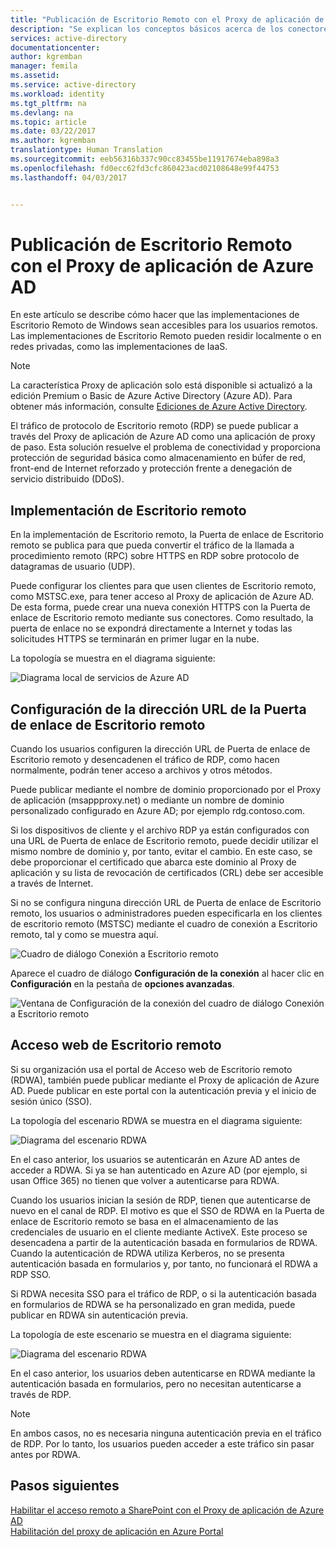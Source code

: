 ```yaml
---
title: "Publicación de Escritorio Remoto con el Proxy de aplicación de Azure Active Directory | Microsoft Docs"
description: "Se explican los conceptos básicos acerca de los conectores del Proxy de aplicación de Azure AD."
services: active-directory
documentationcenter: 
author: kgremban
manager: femila
ms.assetid: 
ms.service: active-directory
ms.workload: identity
ms.tgt_pltfrm: na
ms.devlang: na
ms.topic: article
ms.date: 03/22/2017
ms.author: kgremban
translationtype: Human Translation
ms.sourcegitcommit: eeb56316b337c90cc83455be11917674eba898a3
ms.openlocfilehash: fd0ecc62fd3cfc860423acd02108648e99f44753
ms.lasthandoff: 04/03/2017


---
```


# <a name="publish-remote-desktop-with-azure-ad-application-proxy"></a>Publicación de Escritorio Remoto con el Proxy de aplicación de Azure AD

En este artículo se describe cómo hacer que las implementaciones de Escritorio Remoto de Windows sean accesibles para los usuarios remotos. Las implementaciones de Escritorio Remoto pueden residir localmente o en redes privadas, como las implementaciones de IaaS.

> [!NOTE]
> La característica Proxy de aplicación solo está disponible si actualizó a la edición Premium o Basic de Azure Active Directory (Azure AD). Para obtener más información, consulte [Ediciones de Azure Active Directory](active-directory-editions.md).

El tráfico de protocolo de Escritorio remoto (RDP) se puede publicar a través del Proxy de aplicación de Azure AD como una aplicación de proxy de paso. Esta solución resuelve el problema de conectividad y proporciona protección de seguridad básica como almacenamiento en búfer de red, front-end de Internet reforzado y protección frente a denegación de servicio distribuido (DDoS).

## <a name="remote-desktop-deployment"></a>Implementación de Escritorio remoto

En la implementación de Escritorio remoto, la Puerta de enlace de Escritorio remoto se publica para que pueda convertir el tráfico de la llamada a procedimiento remoto (RPC) sobre HTTPS en RDP sobre protocolo de datagramas de usuario (UDP).

Puede configurar los clientes para que usen clientes de Escritorio remoto, como MSTSC.exe, para tener acceso al Proxy de aplicación de Azure AD. De esta forma, puede crear una nueva conexión HTTPS con la Puerta de enlace de Escritorio remoto mediante sus conectores. Como resultado, la puerta de enlace no se expondrá directamente a Internet y todas las solicitudes HTTPS se terminarán en primer lugar en la nube.

La topología se muestra en el diagrama siguiente:

 ![Diagrama local de servicios de Azure AD](./media/application-proxy-publish-remote-desktop/remote-desktop-topology.png)

## <a name="configure-the-remote-desktop-gateway-url"></a>Configuración de la dirección URL de la Puerta de enlace de Escritorio remoto

Cuando los usuarios configuren la dirección URL de Puerta de enlace de Escritorio remoto y desencadenen el tráfico de RDP, como hacen normalmente, podrán tener acceso a archivos y otros métodos.

Puede publicar mediante el nombre de dominio proporcionado por el Proxy de aplicación (msappproxy.net) o mediante un nombre de dominio personalizado configurado en Azure AD; por ejemplo rdg.contoso.com.

Si los dispositivos de cliente y el archivo RDP ya están configurados con una URL de Puerta de enlace de Escritorio remoto, puede decidir utilizar el mismo nombre de dominio y, por tanto, evitar el cambio. En este caso, se debe proporcionar el certificado que abarca este dominio al Proxy de aplicación y su lista de revocación de certificados (CRL) debe ser accesible a través de Internet.

Si no se configura ninguna dirección URL de Puerta de enlace de Escritorio remoto, los usuarios o administradores pueden especificarla en los clientes de escritorio remoto (MSTSC) mediante el cuadro de conexión a Escritorio remoto, tal y como se muestra aquí.

 ![Cuadro de diálogo Conexión a Escritorio remoto](./media/application-proxy-publish-remote-desktop/remote-desktop-connection-advanced.png)

Aparece el cuadro de diálogo **Configuración de la conexión** al hacer clic en **Configuración** en la pestaña de **opciones avanzadas**.

 ![Ventana de Configuración de la conexión del cuadro de diálogo Conexión a Escritorio remoto](./media/application-proxy-publish-remote-desktop/remote-desktop-connection-settings.png)

## <a name="remote-desktop-web-access"></a>Acceso web de Escritorio remoto

Si su organización usa el portal de Acceso web de Escritorio remoto (RDWA), también puede publicar mediante el Proxy de aplicación de Azure AD. Puede publicar en este portal con la autenticación previa y el inicio de sesión único (SSO).

La topología del escenario RDWA se muestra en el diagrama siguiente:

 ![Diagrama del escenario RDWA](./media/application-proxy-publish-remote-desktop/remote-desktop-web-access-portal1.png)

En el caso anterior, los usuarios se autenticarán en Azure AD antes de acceder a RDWA. Si ya se han autenticado en Azure AD (por ejemplo, si usan Office 365) no tienen que volver a autenticarse para RDWA.

Cuando los usuarios inician la sesión de RDP, tienen que autenticarse de nuevo en el canal de RDP. El motivo es que el SSO de RDWA en la Puerta de enlace de Escritorio remoto se basa en el almacenamiento de las credenciales de usuario en el cliente mediante ActiveX. Este proceso se desencadena a partir de la autenticación basada en formularios de RDWA. Cuando la autenticación de RDWA utiliza Kerberos, no se presenta autenticación basada en formularios y, por tanto, no funcionará el RDWA a RDP SSO.

Si RDWA necesita SSO para el tráfico de RDP, o si la autenticación basada en formularios de RDWA se ha personalizado en gran medida, puede publicar en RDWA sin autenticación previa.

La topología de este escenario se muestra en el diagrama siguiente:

 ![Diagrama del escenario RDWA](./media/application-proxy-publish-remote-desktop/remote-desktop-web-access-portal2.png)

En el caso anterior, los usuarios deben autenticarse en RDWA mediante la autenticación basada en formularios, pero no necesitan autenticarse a través de RDP.

>[!NOTE]
>En ambos casos, no es necesaria ninguna autenticación previa en el tráfico de RDP. Por lo tanto, los usuarios pueden acceder a este tráfico sin pasar antes por RDWA.

## <a name="next-steps"></a>Pasos siguientes

[Habilitar el acceso remoto a SharePoint con el Proxy de aplicación de Azure AD](application-proxy-enable-remote-access-sharepoint.md)  
[Habilitación del proxy de aplicación en Azure Portal](active-directory-application-proxy-enable.md)


